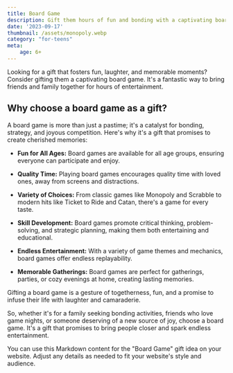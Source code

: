 ```yaml
---
title: Board Game
description: Gift them hours of fun and bonding with a captivating board game.
date: '2023-09-17'
thumbnail: /assets/monopoly.webp
category: "for-teens"
meta:
    age: 6+
---
```

Looking for a gift that fosters fun, laughter, and memorable moments? Consider gifting them a captivating board game. It's a fantastic way to bring friends and family together for hours of entertainment.

## Why choose a board game as a gift?

A board game is more than just a pastime; it's a catalyst for bonding, strategy, and joyous competition. Here's why it's a gift that promises to create cherished memories:

- **Fun for All Ages:** Board games are available for all age groups, ensuring everyone can participate and enjoy.

- **Quality Time:** Playing board games encourages quality time with loved ones, away from screens and distractions.

- **Variety of Choices:** From classic games like Monopoly and Scrabble to modern hits like Ticket to Ride and Catan, there's a game for every taste.

- **Skill Development:** Board games promote critical thinking, problem-solving, and strategic planning, making them both entertaining and educational.

- **Endless Entertainment:** With a variety of game themes and mechanics, board games offer endless replayability.

- **Memorable Gatherings:** Board games are perfect for gatherings, parties, or cozy evenings at home, creating lasting memories.

Gifting a board game is a gesture of togetherness, fun, and a promise to infuse their life with laughter and camaraderie.

So, whether it's for a family seeking bonding activities, friends who love game nights, or someone deserving of a new source of joy, choose a board game. It's a gift that promises to bring people closer and spark endless entertainment.

You can use this Markdown content for the "Board Game" gift idea on your website. Adjust any details as needed to fit your website's style and audience.
